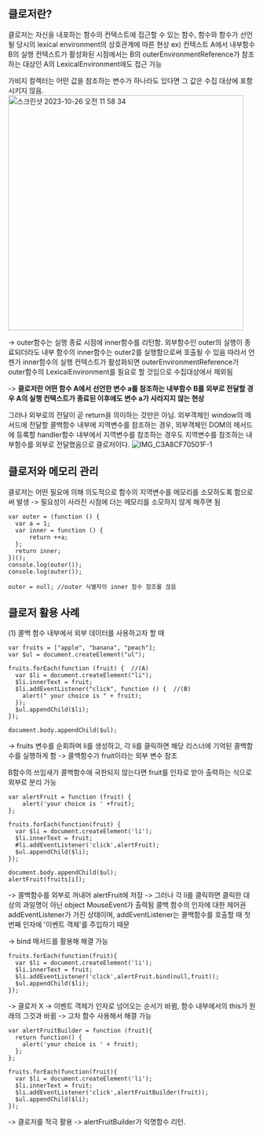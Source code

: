 ## 클로저란?
클로저는 자신을 내포하는 함수의 컨텍스트에 접근할 수 있는 함수, 함수와 함수가 선언될 당시의 lexical environment의 상호관계에 따른 현상
ex) 컨텍스트 A에서 내부함수 B의 실행 컨텍스트가 활성화된 시점에서는 B의 outerEnvironmentReference가 참조하는 대상인 A의 LexicalEnvironment에도 접근 가능

가비지 컬렉터는 어떤 값을 참조하는 변수가 하나라도 있다면 그 값은 수집 대상에 포함시키지 않음.
<img width="479" alt="스크린샷 2023-10-26 오전 11 58 34" src="https://github.com/thisisthewa2/CoreJS/assets/119280160/f38febe1-552c-4dc1-be63-29ac5f7b8269">

-> outer함수는 실행 종료 시점에 inner함수를 리턴함. 외부함수인 outer의 실행이 종료되더라도 내부 함수의 inner함수는 outer2를 실행함으로써 호출될 수 있음
따라서 언젠가 inner함수의 실행 컨텍스트가 활성화되면 outerEnvironmentReference가 outer함수의 LexicalEnvironment를 필요로 할 것임으로 수집대상에서 제외됨

-> **클로저란 어떤 함수 A에서 선언한 변수 a를 참조하는 내부함수 B를 외부로 전달할 경우 A의 실행 컨텍스트가 종료된 이후에도 변수 a가 사라지지 않는 현상**

그러나 외부로의 전달이 곧 return을 의미하는 것만은 아님. 
외부객체인 window의 메서드에 전달할 콜백함수 내부에 지역변수를 참조하는 경우, 
외부객체인 DOM의 메서드에 등록할 handler함수 내부에서 지역변수를 참조하는 경우도 지역변수를 참조하는 내부함수를 외부로 전달했음으로 클로저이다.
![IMG_C3A8CF70501F-1](https://github.com/thisisthewa2/CoreJS/assets/119280160/d85021a7-0fd9-404a-abb9-a29ecdafb514)

## 클로저와 메모리 관리
클로저는 어떤 필요에 의해 의도적으로 함수의 지역변수를 메모리를 소모하도록 함으로써 발생
-> 필요성이 사라진 시점에 더는 메모리를 소모하지 않게 해주면 됨
```
var outer = (function () {
  var a = 1;
  var inner = function () {
      return ++a;
  };
  return inner;
})();
console.log(outer());
console.log(outer());

outer = null; //outer 식별자의 inner 함수 참조를 끊음
```

## 클로저 활용 사례
(1) 콜백 함수 내부에서 외부 데이터를 사용하고자 할 때
```
var fruits = ["apple", "banana", "peach"];
var $ul = document.createElement("ul");

fruits.forEach(function (fruit) {  //(A)
  var $li = document.createElement("li");
  $li.innerText = fruit;
  $li.addEventListener("click", function () {  //(B)
    alert(" your choice is " + fruit);
  });
  $ul.appendChild($li);
});

document.body.appendChild($ul);
```
-> fruits 변수를 순회하며 li를 생성하고, 각 li를 클릭하면 해당 리스너에 기억된 콜백함수를 실행하게 함
-> 콜백함수가 fruit이라는 외부 변수 참조

B함수의 쓰임새가 콜백함수에 국한되지 않는다면 fruit를 인자로 받아 출력하는 식으로 외부로 분리 가능
```
var alertFruit = function (fruit) {
    alert('your choice is ' +fruit);
};

fruits.forEach(function(fruit) {
  var $li = document.createElement('li');
  $li.innerText = fruit;
  #li.addEventListener('click',alertFruit);
  $ul.appendChild($li);
});

document.body.appendChild($ul);
alertFruit(fruits[i]);
```
-> 콜백함수를 외부로 꺼내어 alertFruit에 저장
-> 그러나 각 li를 클릭하면 클릭한 대상의 과일명이 아닌 object MouseEvent가 출력됨
콜백 함수의 인자에 대한 제어권 addEventListener가 가진 상태이며, addEventListener는 콜백함수를 호출할 때 첫 번째 인자에 '이벤트 객체'를 주입하기 때문

-> bind 메서드를 활용해 해결 가능

```
fruits.forEach(function(fruit){
  var $li = document.createElement('li');
  $li.innerText = fruit;
  $li.addEventListener('click',alertFruit.bind(null,fruit));
  $ul.appendChild($li);
});
```
-> 클로저 X
-> 이벤트 객체가 인자로 넘어오는 순서가 바뀜, 함수 내부에서의 this가 원래의 그것과 바뀜
-> 고차 함수 사용해서 해결 가능
```
var alertFruitBuilder = function (fruit){
  return function() {
    alert('your choice is ' + fruit);
  };
};

fruits.forEach(function(fruit){
  var $li = document.createElement('li');
  $li.innerText = fruit;
  $li.addEventListener('click',alertFruitBuilder(fruit));
  $ul.appendChild($li);
});

```
-> 클로저를 적극 활용
-> alertFruitBuilder가 익명함수 리턴.
